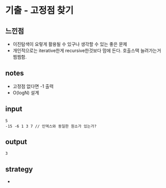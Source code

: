# 기출 - 고정점 찾기

## 느낀점
* 이진탐색이 요렇게 활용될 수 있구나 생각할 수 있는 좋은 문제
* 개인적으로는 iterative한게 recursive한것보다 맘에 든다. 호출스택 늘려가는거 찜찜함.

## notes
* 고정점 없다면 -1 출력
* O(logN) 설계

## input
```
5
-15 -6 1 3 7 // 인덱스와 동일한 원소가 있는가?
```

## output
```
3
```

## strategy
* 
